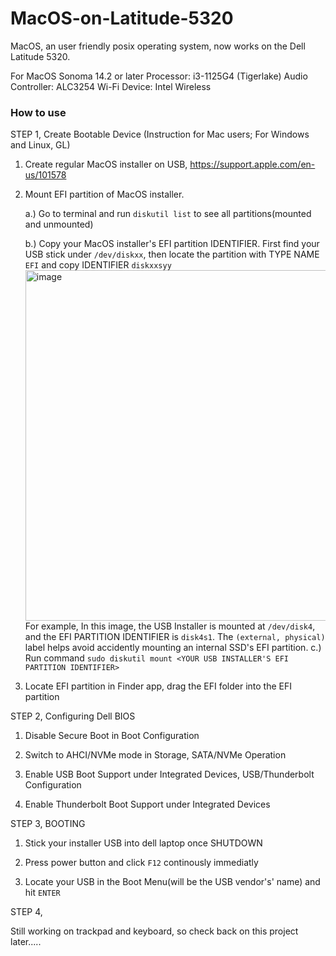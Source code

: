 # MacOS-on-Latitude-5320
MacOS, an user friendly posix operating system, now works on the Dell Latitude 5320. 

For MacOS Sonoma 14.2 or later
Processor: i3-1125G4 (Tigerlake)
Audio Controller: ALC3254
Wi-Fi Device: Intel Wireless

<h3>How to use</h3>

STEP 1, Create Bootable Device (Instruction for Mac users; For Windows and Linux, GL)

1. Create regular MacOS installer on USB, https://support.apple.com/en-us/101578

2. Mount EFI partition of MacOS installer.

    a.) Go to terminal and run `diskutil list` to see all partitions(mounted and unmounted)
    
    b.) Copy your MacOS installer's EFI partition IDENTIFIER. First find your USB stick under `/dev/diskxx`, then locate the partition with TYPE NAME `EFI` and copy IDENTIFIER `diskxxsyy`
   <br>
        <img width="561" alt="image" src="https://github.com/alders-lakes/MacOS-on-Latitude-5320/assets/101434885/cd760e55-6e8d-4cca-98d9-4b1e3f886ab6">
        <br>
        For example, In this image, the USB Installer is mounted at `/dev/disk4`, and the EFI PARTITION IDENTIFIER is `disk4s1`. The `(external, physical)` label helps avoid accidently mounting an internal SSD's EFI partition.
    c.) Run command `sudo diskutil mount <YOUR USB INSTALLER'S EFI PARTITION IDENTIFIER>`
    
4. Locate EFI partition in Finder app, drag the EFI folder into the EFI partition

STEP 2, Configuring Dell BIOS

1. Disable Secure Boot in Boot Configuration

2. Switch to AHCI/NVMe mode in Storage, SATA/NVMe Operation

3. Enable USB Boot Support under Integrated Devices, USB/Thunderbolt Configuration

4. Enable Thunderbolt Boot Support under Integrated Devices

STEP 3, BOOTING

1. Stick your installer USB into dell laptop once SHUTDOWN

2. Press power button and click `F12` continously immediatly

3. Locate your USB in the Boot Menu(will be the USB vendor's' name) and hit `ENTER`
    
    
STEP 4,

 Still working on trackpad and keyboard, so check back on this project later.....
     
    
    
